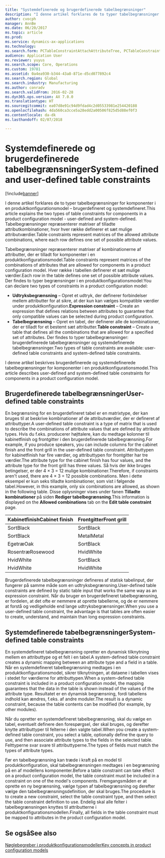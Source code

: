 ```yaml
---
title: "Systemdefinerede og brugerdefinerede tabelbegrænsninger"
description: "I denne artikel forklares de to typer tabelbegrænsninger for komponenter i en produktkonfigurationsmodel – brugerdefineret og systemdefineret. Tabelbegrænsninger repræsenterer matrixer af tilladte attributkombinationer, hvor hver række definerer et sæt mulige attributværdier."
author: cvocph
manager: AnnBe
ms.date: 06/20/2017
ms.topic: article
ms.prod: 
ms.service: dynamics-ax-applications
ms.technology: 
ms.search.form: PCTableConstraintAttachAttributeTree, PCTableConstraintColumnSystem, PCTableConstraintContentUserDef, PCTableConstraintDefinition, PCTableConstraintWizard
audience: Application User
ms.reviewer: yuyus
ms.search.scope: Core, Operations
ms.custom: 19781
ms.assetid: 0a4ea930-b344-43a8-871e-d5cd077892c4
ms.search.region: Global
ms.search.industry: Manufacturing
ms.author: conradv
ms.search.validFrom: 2016-02-28
ms.dyn365.ops.version: AX 7.0.0
ms.translationtype: HT
ms.sourcegitcommit: ea07d8e91c94d9fdad4c2d05533981e254420188
ms.openlocfilehash: 4da560ca3cce5a28edd2a00506f825d5d88ef0f3
ms.contentlocale: da-dk
ms.lasthandoff: 02/07/2018

---
```


# <a name="system-defined-and-user-defined-table-constraints"></a><span data-ttu-id="e6d86-104">Systemdefinerede og brugerdefinerede tabelbegrænsninger</span><span class="sxs-lookup"><span data-stu-id="e6d86-104">System-defined and user-defined table constraints</span></span>

[!include[banner](../includes/banner.md)]


<span data-ttu-id="e6d86-105">I denne artikel forklares de to typer tabelbegrænsninger for komponenter i en produktkonfigurationsmodel – brugerdefineret og systemdefineret.</span><span class="sxs-lookup"><span data-stu-id="e6d86-105">This article explains the two types of table constraints for components in a product configuration model -  user-defined and system-defined.</span></span> <span data-ttu-id="e6d86-106">Tabelbegrænsninger repræsenterer matrixer af tilladte attributkombinationer, hvor hver række definerer et sæt mulige attributværdier.</span><span class="sxs-lookup"><span data-stu-id="e6d86-106">Table constraints represent matrices of the allowed attribute combinations, where each row defines one set of possible attribute values.</span></span>

<span data-ttu-id="e6d86-107">Tabelbegrænsninger repræsenterer matrixer af kombinationerne af attributter, der er tilladt for komponenter i en produktkonfigurationsmodel.</span><span class="sxs-lookup"><span data-stu-id="e6d86-107">Table constraints represent matrices of the combinations of attributes that are allowed for components in a product configuration model.</span></span> <span data-ttu-id="e6d86-108">Hver række i tabellen definerer et sæt mulige værdier.</span><span class="sxs-lookup"><span data-stu-id="e6d86-108">Each row in the table defines one set of possible attribute values.</span></span> <span data-ttu-id="e6d86-109">Der findes to typer begrænsninger i en produktkonfigurationsmodel:</span><span class="sxs-lookup"><span data-stu-id="e6d86-109">You can declare two types of constraints in a product configuration model:</span></span>

-   <span data-ttu-id="e6d86-110">**Udtryksbegrænsning** – Opret et udtryk, der definerer forbindelser mellem attributter for at sikre, at der kun kan vælges kompatible værdier under produktkonfiguration.</span><span class="sxs-lookup"><span data-stu-id="e6d86-110">**Expression constraint** – Create an expression that defines relations between attributes to guarantee that only compatible values can be selected during product configuration.</span></span>
-   <span data-ttu-id="e6d86-111">**Tabelbegrænsning** – Opret en tabel, der definerer alle de kombinationer, der er tilladt for et bestemt sæt attributter.</span><span class="sxs-lookup"><span data-stu-id="e6d86-111">**Table constraint** – Create a table that defines all the combinations that are allowed for a specified set of attributes.</span></span> <span data-ttu-id="e6d86-112">Der findes to typer tabelbegrænsninger: brugerdefinerede tabelbegrænsninger og systemdefinerede tabelbegrænsninger.</span><span class="sxs-lookup"><span data-stu-id="e6d86-112">Two types of table constraints are available: user-defined table constraints and system-defined table constraints.</span></span>

<span data-ttu-id="e6d86-113">I denne artikel beskrives brugerdefinerede og systemdefinerede tabelbegrænsninger for komponenter i en produktkonfigurationsmodel.</span><span class="sxs-lookup"><span data-stu-id="e6d86-113">This article describes user-defined and system-defined table constraints for components in a product configuration model.</span></span>

## <a name="user-defined-table-constraints"></a><span data-ttu-id="e6d86-114">Brugerdefinerede tabelbegrænsninger</span><span class="sxs-lookup"><span data-stu-id="e6d86-114">User-defined table constraints</span></span>
<span data-ttu-id="e6d86-115">En begrænsning for en brugerdefineret tabel er en matrixtype, der kan bruges til at beskrive kombinationer af de attributværdier, der er defineret af attributtyper.</span><span class="sxs-lookup"><span data-stu-id="e6d86-115">A user-defined table constraint is a type of matrix that is used to describe the combinations of attribute values that are defined by attribute types.</span></span> <span data-ttu-id="e6d86-116">Hvis du f.eks. producerer højttalere, kan du medtage kolonner til kabinetfinish og frontgitter i den brugerdefinerede tabelbegrænsning.</span><span class="sxs-lookup"><span data-stu-id="e6d86-116">For example, if you produce speakers, you can include columns for the cabinet finish and the front grill in the user-defined table constraint.</span></span> <span data-ttu-id="e6d86-117">Attributtypen for kabinetfinish har fire værdier, og attributtypen for frontgitter har tre værdier.</span><span class="sxs-lookup"><span data-stu-id="e6d86-117">The attribute type for the cabinet finish has four values, and the attribute type for the front grill has three values.</span></span> <span data-ttu-id="e6d86-118">Så hvis der ikke bruges betingelser, er der 4 × 3 = 12 mulige kombinationer.</span><span class="sxs-lookup"><span data-stu-id="e6d86-118">Therefore, if constraints aren't used, there are 4 × 3 = 12 possible combinations.</span></span> <span data-ttu-id="e6d86-119">Men i dette eksempel er kun seks tilladte kombinationer, som vist i følgende tabel.</span><span class="sxs-lookup"><span data-stu-id="e6d86-119">However, in this example, only six combinations are allowed, as shown in the following table.</span></span> <span data-ttu-id="e6d86-120">Disse oplysninger vises under fanen **Tilladte kombinationer** på siden **Rediger tabelbegrænsning**.</span><span class="sxs-lookup"><span data-stu-id="e6d86-120">This information is displayed on the **Allowed combinations** tab on the **Edit table constraint** page.</span></span>

| <span data-ttu-id="e6d86-121">Kabinetfinish</span><span class="sxs-lookup"><span data-stu-id="e6d86-121">Cabinet finish</span></span> | <span data-ttu-id="e6d86-122">Frontgitter</span><span class="sxs-lookup"><span data-stu-id="e6d86-122">Front grill</span></span> |
|----------------|-------------|
| <span data-ttu-id="e6d86-123">Sort</span><span class="sxs-lookup"><span data-stu-id="e6d86-123">Black</span></span>          | <span data-ttu-id="e6d86-124">Sort</span><span class="sxs-lookup"><span data-stu-id="e6d86-124">Black</span></span>       |
| <span data-ttu-id="e6d86-125">Sort</span><span class="sxs-lookup"><span data-stu-id="e6d86-125">Black</span></span>          | <span data-ttu-id="e6d86-126">Metal</span><span class="sxs-lookup"><span data-stu-id="e6d86-126">Metal</span></span>       |
| <span data-ttu-id="e6d86-127">Egetræ</span><span class="sxs-lookup"><span data-stu-id="e6d86-127">Oak</span></span>            | <span data-ttu-id="e6d86-128">Sort</span><span class="sxs-lookup"><span data-stu-id="e6d86-128">Black</span></span>       |
| <span data-ttu-id="e6d86-129">Rosentræ</span><span class="sxs-lookup"><span data-stu-id="e6d86-129">Rosewood</span></span>       | <span data-ttu-id="e6d86-130">Hvid</span><span class="sxs-lookup"><span data-stu-id="e6d86-130">White</span></span>       |
| <span data-ttu-id="e6d86-131">Hvid</span><span class="sxs-lookup"><span data-stu-id="e6d86-131">White</span></span>          | <span data-ttu-id="e6d86-132">Sort</span><span class="sxs-lookup"><span data-stu-id="e6d86-132">Black</span></span>       |
| <span data-ttu-id="e6d86-133">Hvid</span><span class="sxs-lookup"><span data-stu-id="e6d86-133">White</span></span>          | <span data-ttu-id="e6d86-134">Hvid</span><span class="sxs-lookup"><span data-stu-id="e6d86-134">White</span></span>       |

<span data-ttu-id="e6d86-135">Brugerdefinerede tabelbegrænsninger defineres af statisk tabelinput, der fungerer på samme måde som en udtryksbegrænsning.</span><span class="sxs-lookup"><span data-stu-id="e6d86-135">User-defined table constraints are defined by static table input that works the same way as an expression constraint.</span></span> <span data-ttu-id="e6d86-136">Når du bruger en brugerdefineret tabelbegrænsning, er fordelen, at det ofte er nemmere at oprette tabellerne, og de er nemmere at forstå og vedligeholde end lange udtryksbegrænsninger.</span><span class="sxs-lookup"><span data-stu-id="e6d86-136">When you use a user-defined table constraint, the advantage is that tables are often easier to create, understand, and maintain than long expression constraints.</span></span>

## <a name="system-defined-table-constraints"></a><span data-ttu-id="e6d86-137">Systemdefinerede tabelbegrænsninger</span><span class="sxs-lookup"><span data-stu-id="e6d86-137">System-defined table constraints</span></span>
<span data-ttu-id="e6d86-138">En systemdefineret tabelbegrænsning opretter en dynamisk tilknytning mellem en attributtype og et felt i en tabel.</span><span class="sxs-lookup"><span data-stu-id="e6d86-138">A system-defined table constraint creates a dynamic mapping between an attribute type and a field in a table.</span></span> <span data-ttu-id="e6d86-139">Når en systemdefineret tabelbegrænsning medtages i en produktkonfigurationsmodel, sikrer tilknytningen, at dataene i tabellen vises i stedet for værdierne for attributtypen.</span><span class="sxs-lookup"><span data-stu-id="e6d86-139">When a system-defined table constraint is included in a product configuration model, the mapping guarantees that the data in the table is shown instead of the values of the attribute type.</span></span> <span data-ttu-id="e6d86-140">Resultatet er en dynamisk begrænsning, fordi tabellens indhold kan ændres, f.eks. af andre moduler.</span><span class="sxs-lookup"><span data-stu-id="e6d86-140">The result is a dynamic constraint, because the table contents can be modified (for example, by other modules).</span></span>  

<span data-ttu-id="e6d86-141">Når du opretter en systemdefineret tabelbegrænsning, skal du vælge en tabel, eventuelt definere den forespørgsel, der skal bruges, og derefter knytte attributtyper til felterne i den valgte tabel.</span><span class="sxs-lookup"><span data-stu-id="e6d86-141">When you create a system-defined table constraint, you select a table, optionally define the query to use, and then associate attribute types to the fields in the selected table.</span></span> <span data-ttu-id="e6d86-142">Felttyperne svar svare til attributtyperne.</span><span class="sxs-lookup"><span data-stu-id="e6d86-142">The types of fields must match the types of attribute types.</span></span>  

<span data-ttu-id="e6d86-143">Før en tabelbegrænsning kan træde i kraft på en model til produktkonfiguration, skal tabelbegrænsningen medtages i en begrænsning på en af modellens komponenter.</span><span class="sxs-lookup"><span data-stu-id="e6d86-143">Before a table constraint can take effect on a product configuration model, the table constraint must be included in a constraint on one of the model's components.</span></span> <span data-ttu-id="e6d86-144">Fremgangsmåden er at oprette en ny begrænsning, vælge typen af tabelbegrænsning og derefter vælge den tabelbegrænsningsdefinition, der skal bruges.</span><span class="sxs-lookup"><span data-stu-id="e6d86-144">The procedure is to create a new constraint, select the table constraint type, and then select the table constraint definition to use.</span></span> <span data-ttu-id="e6d86-145">Endelig skal alle felter i tabelbegrænsningen knyttes til attributterne i produktkonfigurationsmodellen.</span><span class="sxs-lookup"><span data-stu-id="e6d86-145">Finally, all fields in the table constraint must be mapped to attributes in the product configuration model.</span></span>

<a name="see-also"></a><span data-ttu-id="e6d86-146">Se også</span><span class="sxs-lookup"><span data-stu-id="e6d86-146">See also</span></span>
--------

[<span data-ttu-id="e6d86-147">Nøglebegreber i produktkonfigurationsmodeller</span><span class="sxs-lookup"><span data-stu-id="e6d86-147">Key concepts in product configuration models</span></span>](product-configuration-models.md)




